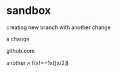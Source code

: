# sandbox

creating new branch with another change

a change

github.com

another
ℵ
f(x)=−1x(⌊x/2⌋)
